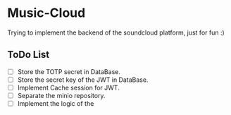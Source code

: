 # Music-Cloud

Trying to implement the backend of the soundcloud platform, just for fun :)


## ToDo List
- [ ] Store the TOTP secret in DataBase.
- [ ] Store the secret key of the JWT in DataBase.
- [ ] Implement Cache session for JWT.
- [ ] Separate the minio repository.
- [ ] Implement the logic of the 